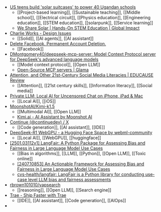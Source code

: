 - [US teens build 'solar suitcases' to power 40 Ugandan schools](https://www.goodgoodgood.co/articles/students-build-solar-suitcases-for-refugees)
	- [[Project-based learning]], [[Sustainable teaching]], [[Middle school]], [[Electrical circuit]], [[Physics education]], [[Engineering education]], [[STEM education]], [[solarpunk]], [[Service learning]]
	- [We Share Solar | Hands-On STEM Education | Global Impact](https://wesharesolar.org/)
- [Charlie Works - Design Issues](https://www.w3.org/DesignIssues/Works.html)
	- [[Solid]], [[AI agents]], [[AI assistant]]
- [Delete Facebook. Permanent Account Deletion.](https://deletefacebook.com/)
	- [[Facebook]]
- [DMontgomery40/deepseek-mcp-server: Model Context Protocol server for DeepSeek's advanced language models](https://github.com/DMontgomery40/deepseek-mcp-server)
	- [[Model context protocol]], [[Open LLM]]
	- [Open-Source MCP servers | Glama](https://glama.ai/mcp/servers?attributes=)
- [Attention, and Other 21st-Century Social Media Literacies | EDUCAUSE Review](https://er.educause.edu/articles/2010/10/attention-and-other-21stcentury-social-media-literacies)
	- [[Attention]], [[21st century skills]], [[Information literacy]], [[Social media]]
- [Private LLM: Local AI for Uncensored Chat on iPhone, iPad & Mac](https://privatellm.app/en)
	- [[Local AI]], [[iOS]]
- [MoonshotAI/Kimi-k1.5](https://github.com/MoonshotAI/Kimi-k1.5)
	- [[Multimodal AI]], [[Open LLM]]
	- [Kimi.ai - AI Assistant by Moonshot AI](https://kimi.moonshot.cn/)
- [Continue (@continuedev) / X](https://x.com/continuedev)
	- [[Code generation]], [[AI assistant]], [[IDE]]
- [DeepSeek-R1 WebGPU - a Hugging Face Space by webml-community](https://huggingface.co/spaces/webml-community/deepseek-r1-webgpu)
	- [[Local AI]], [[WebGPU]], [[huggingface]]
- [[2501.03112v1] LangFair: A Python Package for Assessing Bias and Fairness in Large Language Model Use Cases](https://arxiv.org/abs/2501.03112v1)
	- [[Bias in algorithms]], [[LLM]], [[Python]], [[Open LLM]], [[Toxic online]]
	- [[2407.10853] An Actionable Framework for Assessing Bias and Fairness in Large Language Model Use Cases](https://arxiv.org/abs/2407.10853)
	- [cvs-health/langfair: LangFair is a Python library for conducting use-case level LLM bias and fairness assessments](https://github.com/cvs-health/langfair)
- [rbrown101010/yapsearch](https://github.com/rbrown101010/yapsearch)
	- [[reasoning]], [[Open LLM]], [[Search engine]]
- [Trae - Ship Faster with Trae](https://www.trae.ai/)
	- [[IDE]], [[AI assistant]], [[Code generation]], [[AIOps]]
-